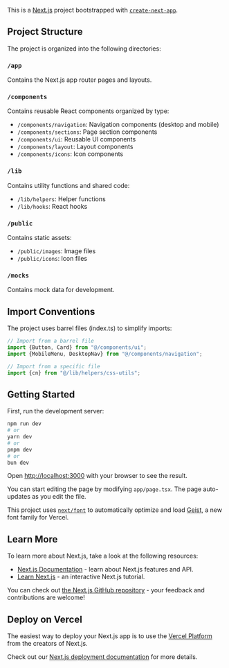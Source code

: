 This is a [Next.js](https://nextjs.org) project bootstrapped with [`create-next-app`](https://nextjs.org/docs/app/api-reference/cli/create-next-app).

## Project Structure

The project is organized into the following directories:

### `/app`

Contains the Next.js app router pages and layouts.

### `/components`

Contains reusable React components organized by type:

- `/components/navigation`: Navigation components (desktop and mobile)
- `/components/sections`: Page section components
- `/components/ui`: Reusable UI components
- `/components/layout`: Layout components
- `/components/icons`: Icon components

### `/lib`

Contains utility functions and shared code:

- `/lib/helpers`: Helper functions
- `/lib/hooks`: React hooks

### `/public`

Contains static assets:

- `/public/images`: Image files
- `/public/icons`: Icon files

### `/mocks`

Contains mock data for development.

## Import Conventions

The project uses barrel files (index.ts) to simplify imports:

```javascript
// Import from a barrel file
import {Button, Card} from "@/components/ui";
import {MobileMenu, DesktopNav} from "@/components/navigation";

// Import from a specific file
import {cn} from "@/lib/helpers/css-utils";
```

## Getting Started

First, run the development server:

```bash
npm run dev
# or
yarn dev
# or
pnpm dev
# or
bun dev
```

Open [http://localhost:3000](http://localhost:3000) with your browser to see the result.

You can start editing the page by modifying `app/page.tsx`. The page auto-updates as you edit the file.

This project uses [`next/font`](https://nextjs.org/docs/app/building-your-application/optimizing/fonts) to automatically optimize and load [Geist](https://vercel.com/font), a new font family for Vercel.

## Learn More

To learn more about Next.js, take a look at the following resources:

- [Next.js Documentation](https://nextjs.org/docs) - learn about Next.js features and API.
- [Learn Next.js](https://nextjs.org/learn) - an interactive Next.js tutorial.

You can check out [the Next.js GitHub repository](https://github.com/vercel/next.js) - your feedback and contributions are welcome!

## Deploy on Vercel

The easiest way to deploy your Next.js app is to use the [Vercel Platform](https://vercel.com/new?utm_medium=default-template&filter=next.js&utm_source=create-next-app&utm_campaign=create-next-app-readme) from the creators of Next.js.

Check out our [Next.js deployment documentation](https://nextjs.org/docs/app/building-your-application/deploying) for more details.
